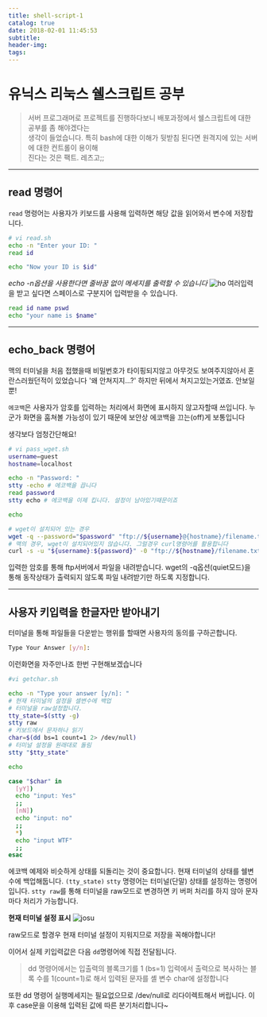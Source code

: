 ```yaml
---
title: shell-script-1
catalog: true
date: 2018-02-01 11:45:53
subtitle:
header-img:
tags:
---
```

# 유닉스 리눅스 쉘스크립트 공부

> 서버 프로그래머로 프로젝트를 진행하다보니 배포과정에서 쉘스크립트에 대한 공부를 좀 해야겠다는  
생각이 들었습니다. 특히 bash에 대한 이해가 뒷받침 된다면 원격지에 있는 서버에 대한 컨트롤이 용이해  
진다는 것은 팩트. 레츠고;;

---

## read 명령어
`read` 명령어는 사용자가 키보드를 사용해 입력하면
해당 값을 읽어와서 변수에 저장합니다.

```bash
# vi read.sh
echo -n "Enter your ID: "
read id

echo "Now your ID is $id"
```

*echo -n옵션을 사용한다면 줄바꿈 없이 메세지를 출력할 수 있습니다*
![ho](screenshot.png)
여러입력을 받고 싶다면 스페이스로 구분지어 입력받을 수 있습니다.

```bash
read id name pswd
echo "your name is $name"
```

---
## echo_back 명령어

맥의 터미널을 처음 접했을때
비밀번호가 타이핑되지않고 아무것도 보여주지않아서 혼란스러웠던적이 있었습니다
'왜 안쳐지지...?'
하지만 뒤에서 쳐지고있는거였죠. 안보일뿐!

`에코백`은 사용자가 암호를 입력하는 처리에서 화면에 표시하지 않고자할때 쓰입니다.
누군가 화면을 훔쳐볼 가능성이 있기 때문에
보안상 에코백을 끄는(off)게 보통입니다

생각보다 엄청간단해요!

```bash
# vi pass_wget.sh
username=guest
hostname=localhost

echo -n "Password: "
stty -echo # 에코백을 끕니다
read password
stty echo # 에코백을 이제 킵니다. 설정이 남아있기때문이죠

echo

# wget이 설치되어 있는 경우
wget -q --password="$password" "ftp://${username}@{hostname}/filename.txt"
# 맥의 경우, wget이 설치되어있지 않습니다. 그럴경우 curl명령어를 활용합니다
curl -s -u "${username}:${password}" -0 "ftp://${hostname}/filename.txt"
```

입력한 암호를 통해 ftp서버에서 파일을 내려받습니다.
wget의 -q옵션(quiet모드)을 통해 동작상태가 출력되지 않도록 파일 내려받기만 하도록 지정합니다.


---
## 사용자 키입력을 한글자만 받아내기
터미널을 통해 파일들을 다운받는 행위를 할때면 사용자의 동의를 구하곤합니다.
```bash
Type Your Answer [y/n]:
```
이런화면을 자주만나죠
한번 구현해보겠습니다
```bash
#vi getchar.sh

echo -n "Type your answer [y/n]: "
# 현재 터미널의 설정을 셀변수에 백업
# 터미널을 raw설정합니다.
tty_state=$(stty -g)
stty raw
# 키보드에서 문자하나 읽기
char=$(dd bs=1 count=1 2> /dev/null)
# 터미널 설정을 원래대로 돌림
stty "$tty_state"

echo

case "$char" in
  [yY])
  echo "input: Yes"
  ;;
  [nN])
  echo "input: no"
  ;;
  *)
  echo "input WTF"
  ;;
esac

```

에코백 예제와 비슷하게
상태를 되돌리는 것이 중요합니다.
현재 터미널의 상태를 쉘변수에 백업해둡니다. `(tty_state)`
`stty` 명령어는 터미널(단말) 상태를 설정하는 명령어입니다.
`stty raw`를 통해 터미널을 raw모드로 변경하면
키 버퍼 처리를 하지 않아 문자마다 처리가 가능합니다.

**현재 터미널 설정 표시**
![josu](hoho.png)

raw모드로 할경우 현재 터미널 설정이 지워지므로 저장을 꼭해야합니다!

이어서 실제 키입력값은 다음 `dd`명령어에 직접 전달됩니다.

> dd 명령어에서는 입출력의 블록크기를 1 (bs=1)
입력에서 출력으로 복사하는 블록 수를 1(count=1)로 해서
입력된 문자를 셸 변수 char에 설정합니다

또한 dd 명령어 실행메세지는 필요없으므로 /dev/null로 리다이렉트해서 버립니다.
이후 case문을 이용해 입력된 값에 따른 분기처리합니다~
